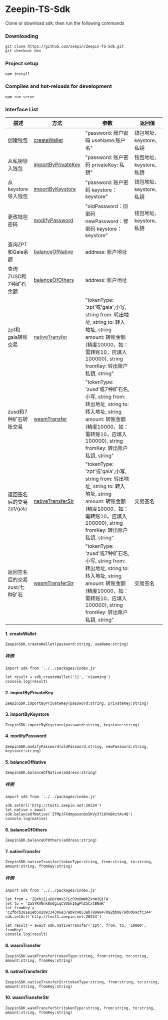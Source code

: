 # Zeepin-TS-Sdk

Clone or download sdk, then run the following commands
### Downloading
``` 
git clone https://github.com/zeepin/Zeepin-TS-Sdk.git
git checkout dev
```

### Project setup
```
npm install
```

### Compiles and hot-reloads for development
```
npm run serve
```

### Interface List

| 描述                | 方法                 | 参数                                                                                                                                                 | 返回值              |
|-------------------|--------------------|----------------------------------------------------------------------------------------------------------------------------------------------------|------------------|
| 创建钱包              | [createWallet](#1-createWallet)       | "password: 账户密码 useName:账户名"                                                                                                                                    | 钱包地址、keystore、私钥 |
| 从私钥导入钱包           | [importByPrivateKey](#2-importByPrivateKey) | "password: 账户密码 privateKey: 私钥"                                                                                                                    | 钱包地址、keystore、私钥 |
| 从keystore导入钱包     | [importByKeystore](#3-importByKeystore)   | "password: 账户密码 keystore：keystore"                                                                                                                 | 钱包地址、keystore、私钥 |
| 更改钱包密码            | [modifyPassword](#4-modifyPassword)     | "oldPassword：旧密码 newPassword：修密码 keystore：keystore"                                                                                                | 钱包地址、keystore、私钥 |
| 查询ZPT和Gala余额      | [balanceOfNative](#5-balanceOfNative)    | address: 账户地址                                                                                                                                      |
| 查询ZUSD和7种矿石余额     | [balanceOfOthers](#6-balanceOfOthers)   | address: 账户地址                                                                                                                                      |
| zpt和gala转账交易      | [nativeTransfer](#7-nativeTransfer)     | "tokenType: 'zpt'或'gala',小写, string from: 转出地址, string to: 转入地址, string amount: 转账金额\(精度10000，如：需转账10，应填入100000\), string fromKey: 转出账户私钥, string" |
| zusd和7种矿石转账交易     | [wasmTransfer](#8-wasmTransfer)       | "tokenType: 'zusd'或7种矿石名,小写, string from: 转出地址, string to: 转入地址, string amount: 转账金额\(精度10000，如：需转账10，应填入100000\), string fromKey: 转出账户私钥, string" |
| 返回签名后的交易zpt/gala  | [nativeTransferStr](#9-nativeTransferStr)  | "tokenType: 'zpt'或'gala',小写, string from: 转出地址, string to: 转入地址, string amount: 转账金额\(精度10000，如：需转账10，应填入100000\), string fromKey: 转出账户私钥, string" | 交易签名             |
| 返回签名后的交易zust/七种矿石 | [wasmTransferStr](#10-wasmTransferStr)    | "tokenType: 'zusd'或7种矿石名,小写, string from: 转出地址, string to: 转入地址, string amount: 转账金额\(精度10000，如：需转账10，应填入100000\), string fromKey: 转出账户私钥, string" | 交易签名             |

#### 1. createWallet
```
ZeepinSDK.createWallet(password:string, useName:string)
```
##### 样例
```
import sdk from '../../packages/index.js'

let result = sdk.createWallet('11', 'xiaoming')
console.log(result)
```

#### 2. importByPrivateKey
```
ZeepinSDK.importByPrivateKey(password:string, privateKey:string)
```

#### 3. importByKeystore
```
ZeepinSDK.importByKeystore(password:string, keystore:string)
```

#### 4. modifyPassword
```
ZeepinSDK.modifyPassword(oldPassword:string, newPassword:string, keystore:string)
```

#### 5. balanceOfNative
```
ZeepinSDK.balanceOfNative(address:string)
```
##### 样例
```
import sdk from '../../packages/index.js'

sdk.setUrl('http://test1.zeepin.net:20334')
let native = await sdk.balanceOfNative('ZTMpJFXdmgosonQn5KVy3fi8YmBkztAs4Q')
console.log(native)
```

#### 6. balanceOfOthers
```
ZeepinSDK.balanceOfOthers(address:string)
```

#### 7. nativeTransfer
```
ZeepinSDK.nativeTransfer(tokenType:string, from:string, to:string, amount:string, fromKey:string)
```
##### 样例
```
import sdk from '../../packages/index.js'

let from = 'ZQXhii1uD8YNmx57LcPDnBWWhZVnW3QiFA'
let to = 'Za5YKANnk8mdgiqCVUbk16gPhZ5CxtBNmK'
let fromKey = 'c2fbcb381e1eb50209334306e37ab9c4853eb789a847092bb0879d0d69cfc344'
sdk.setUrl('http://test1.zeepin.net:20334')

let result = await sdk.nativeTransfer('zpt', from, to, '10000', fromKey)
console.log(result)
```

#### 8. wasmTransfer
```
ZeepinSDK.wasmTransfer(tokenType:string, from:string, to:string, amount:string, fromKey:string)
```

#### 9. nativeTransferStr
```
ZeepinSDK.nativeTransferStr(tokenType:string, from:string, to:string, amount:string, fromKey:string)
```

#### 10. wasmTransferStr
```
ZeepinSDK.wasmTransferStr(tokenType:string, from:string, to:string, amount:string, fromKey:string)
```

